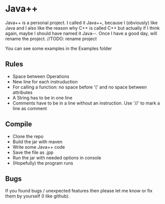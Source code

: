 # Java++
Java++ is a personal project. I called it Java++, because I (obviously) like Java and I also like the reason why C++ is called C++ but actually if I think again, maybe I should have named it Java--. Once I have a good day, will rename the project. //TODO: rename project

You can see some examples in the Examples folder

## Rules
- Space between Operations
- New line for each instruduction
- For calling a function: no space before '(' and no space between attributes
- A String has to be in one line
- Comments have to be in a line without an instruction. Use '//' to mark a line as comment


## Compile
- Clone the repo
- Build the jar with maven
- Write some Java++ code
- Save the file as .jpp
- Run the jar with needed options in console
- (Hopefully) the program runs 


## Bugs
If you found bugs / unexpected features then please let me know or fix them by yourself (I like github).

